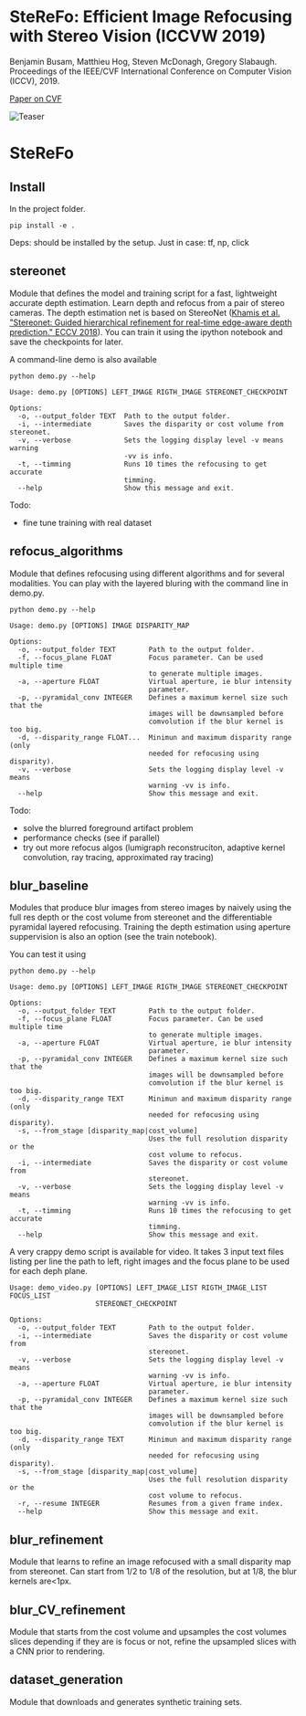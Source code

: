 # SteReFo: Efficient Image Refocusing with Stereo Vision (ICCVW 2019)

Benjamin Busam, Matthieu Hog, Steven McDonagh, Gregory Slabaugh. 
Proceedings of the IEEE/CVF International Conference on Computer Vision (ICCV), 2019.

[Paper on CVF](https://openaccess.thecvf.com/content_ICCVW_2019/papers/AIM/Busam_SteReFo_Efficient_Image_Refocusing_with_Stereo_Vision_ICCVW_2019_paper.pdf) 

![Teaser](https://github.com/huawei-noah/noah-research/blob/master/SteReFo/teaser.jpg "Teaser")

# SteReFo

## Install
In the project folder.
```
pip install -e .
```
Deps: should be installed by the setup. Just in case: tf, np, click

## stereonet
Module that defines the model and training script for a fast, lightweight accurate depth estimation.
Learn depth and refocus from a pair of stereo cameras.
The depth estimation net is based on StereoNet ([Khamis et al. "Stereonet: Guided hierarchical refinement for real-time edge-aware depth prediction." ECCV 2018](http://openaccess.thecvf.com/content_ECCV_2018/papers/Sameh_Khamis_StereoNet_Guided_Hierarchical_ECCV_2018_paper.pdf)).
You can train it using the ipython notebook and save the checkpoints for later.

A command-line demo is also available 
```
python demo.py --help

Usage: demo.py [OPTIONS] LEFT_IMAGE RIGTH_IMAGE STEREONET_CHECKPOINT

Options:
  -o, --output_folder TEXT  Path to the output folder.
  -i, --intermediate        Saves the disparity or cost volume from stereonet.
  -v, --verbose             Sets the logging display level -v means warning
                            -vv is info.
  -t, --timming             Runs 10 times the refocusing to get accurate
                            timming.
  --help                    Show this message and exit.
```

Todo: 
- fine tune training with real dataset

## refocus_algorithms
Module that defines refocusing using different algorithms and for several modalities.
You can play with the layered bluring with the command line in demo.py.
```
python demo.py --help

Usage: demo.py [OPTIONS] IMAGE DISPARITY_MAP

Options:
  -o, --output_folder TEXT        Path to the output folder.
  -f, --focus_plane FLOAT         Focus parameter. Can be used multiple time
                                  to generate multiple images.
  -a, --aperture FLOAT            Virtual aperture, ie blur intensity
                                  parameter.
  -p, --pyramidal_conv INTEGER    Defines a maximum kernel size such that the
                                  images will be downsampled before
                                  comvolution if the blur kernel is too big.
  -d, --disparity_range FLOAT...  Minimun and maximum disparity range (only
                                  needed for refocusing using disparity).
  -v, --verbose                   Sets the logging display level -v means
                                  warning -vv is info.
  --help                          Show this message and exit.

```

Todo:
- solve the blurred foreground artifact problem
- performance checks (see if parallel)
- try out more refocus algos (lumigraph reconstruciton, adaptive kernel convolution, ray tracing, approximated ray tracing)

## blur_baseline
Modules that produce blur images from stereo images by naively using the full res depth or the cost volume from stereonet and the differentiable pyramidal layered refocusing. 
Training the depth estimation using aperture suppervision is also an option (see the train notebook).

You can test it using
```
python demo.py --help

Usage: demo.py [OPTIONS] LEFT_IMAGE RIGTH_IMAGE STEREONET_CHECKPOINT

Options:
  -o, --output_folder TEXT        Path to the output folder.
  -f, --focus_plane FLOAT         Focus parameter. Can be used multiple time
                                  to generate multiple images.
  -a, --aperture FLOAT            Virtual aperture, ie blur intensity
                                  parameter.
  -p, --pyramidal_conv INTEGER    Defines a maximum kernel size such that the
                                  images will be downsampled before
                                  comvolution if the blur kernel is too big.
  -d, --disparity_range TEXT      Minimun and maximum disparity range (only
                                  needed for refocusing using disparity).
  -s, --from_stage [disparity_map|cost_volume]
                                  Uses the full resolution disparity or the
                                  cost volume to refocus.
  -i, --intermediate              Saves the disparity or cost volume from
                                  stereonet.
  -v, --verbose                   Sets the logging display level -v means
                                  warning -vv is info.
  -t, --timming                   Runs 10 times the refocusing to get accurate
                                  timming.
  --help                          Show this message and exit.
```

A very crappy demo script is available for video.
It takes 3 input text files listing per line the path to left, right images and the focus plane to be used for each deph plane.
```
Usage: demo_video.py [OPTIONS] LEFT_IMAGE_LIST RIGTH_IMAGE_LIST FOCUS_LIST
                     STEREONET_CHECKPOINT

Options:
  -o, --output_folder TEXT        Path to the output folder.
  -i, --intermediate              Saves the disparity or cost volume from
                                  stereonet.
  -v, --verbose                   Sets the logging display level -v means
                                  warning -vv is info.
  -a, --aperture FLOAT            Virtual aperture, ie blur intensity
                                  parameter.
  -p, --pyramidal_conv INTEGER    Defines a maximum kernel size such that the
                                  images will be downsampled before
                                  comvolution if the blur kernel is too big.
  -d, --disparity_range TEXT      Minimun and maximum disparity range (only
                                  needed for refocusing using disparity).
  -s, --from_stage [disparity_map|cost_volume]
                                  Uses the full resolution disparity or the
                                  cost volume to refocus.
  -r, --resume INTEGER            Resumes from a given frame index.
  --help                          Show this message and exit.
```

## blur_refinement

Module that learns to refine an image refocused with a small disparity map from stereonet.
Can start from 1/2 to 1/8 of the resolution, but at 1/8, the blur kernels are<1px.


## blur_CV_refinement

Module that starts from the cost volume and upsamples the cost volumes slices depending if they are is focus or not,
refine the upsampled slices with a CNN prior to rendering.

## dataset_generation

Module that downloads and generates synthetic training sets.
